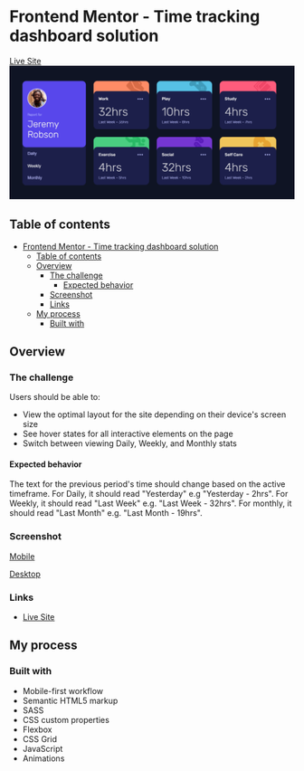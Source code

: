 # Frontend Mentor - Time tracking dashboard solution

[Live Site](https://timetrackdashboardisaac.netlify.app/)
![Project preview](design/desktop-design.png)



## Table of contents

- [Frontend Mentor - Time tracking dashboard solution](#frontend-mentor---time-tracking-dashboard-solution)
  - [Table of contents](#table-of-contents)
  - [Overview](#overview)
    - [The challenge](#the-challenge)
      - [Expected behavior](#expected-behavior)
    - [Screenshot](#screenshot)
    - [Links](#links)
  - [My process](#my-process)
    - [Built with](#built-with)

## Overview

### The challenge

Users should be able to:

- View the optimal layout for the site depending on their device's screen size
- See hover states for all interactive elements on the page
- Switch between viewing Daily, Weekly, and Monthly stats

#### Expected behavior

The text for the previous period's time should change based on the active timeframe. For Daily, it should read "Yesterday" e.g "Yesterday - 2hrs". For Weekly, it should read "Last Week" e.g. "Last Week - 32hrs". For monthly, it should read "Last Month" e.g. "Last Month - 19hrs".

### Screenshot

[Mobile](design/mobile-design.png)

[Desktop](design/desktop-design.png)

### Links

- [Live Site](https://timetrackdashboardisaac.netlify.app/)

## My process

### Built with

- Mobile-first workflow
- Semantic HTML5 markup
- SASS
- CSS custom properties
- Flexbox
- CSS Grid
- JavaScript
- Animations


